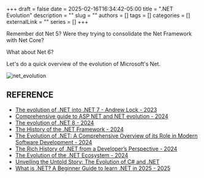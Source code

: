 +++ 
draft = false
date = 2025-02-16T16:34:42-05:00
title = ".NET Evolution"
description = ""
slug = ""
authors = []
tags = []
categories = []
externalLink = ""
series = []
+++

Remember dot Net 5? Were they trying to consolidate the Net Framework with Net Core?

What about Net 6?

Let's do a quick overview of the evolution of Microsoft's Net.

![net_evolution](/images/evolution_of_net.jpg)

## REFERENCE
* [The evolution of .NET into .NET 7 - Andrew Lock - 2023](https://andrewlock.net/understanding-the-dotnet-ecosystem-the-evolution-of-dotnet-into-dotnet-7/)
* [Comprehensive guide to ASP NET and NET evolution - 2024](https://medium.com/@devstree.ca/a-comprehensive-guide-to-asp-net-and-net-evolution-6a29436ffe55)
* [The evolution of .NET 8 - 2024](https://www.influentialsoftware.com/the-evolution-of-net-8/)
* [The History of the .NET Framework - 2024](https://www.bocasay.com/history-net-framework/)
* [The Evolution of .NET: A Comprehensive Overview of its Role in Modern Software Development - 2024](https://xorbix.com/insights/the-evolution-of-net-a-comprehensive-overview-of-its-role-in-modern-software-development/)
* [The Rich History of .NET from a Developer’s Perspective - 2024](https://medium.com/@vndpal/the-rich-history-of-net-from-a-developers-perspective-af3415f0b20c)
* [The Evolution of the .NET Ecosystem - 2024](https://roshancloudarchitect.me/the-evolution-of-the-net-ecosystem-from-net-framework-to-net-core-net-8-and-net-aspire-6cc027f6865e)
* [Unveiling the Untold Story: The Evolution of C# and .NET](https://www.linkedin.com/pulse/unveiling-untold-story-evolution-c-net-ali-mohammadnezhad/)
* [What is .NET? A Beginner Guide to learn .NET in 2025 - 2025](https://www.scholarhat.com/tutorial/net/beginners-guide-to-learn-dotnet)



